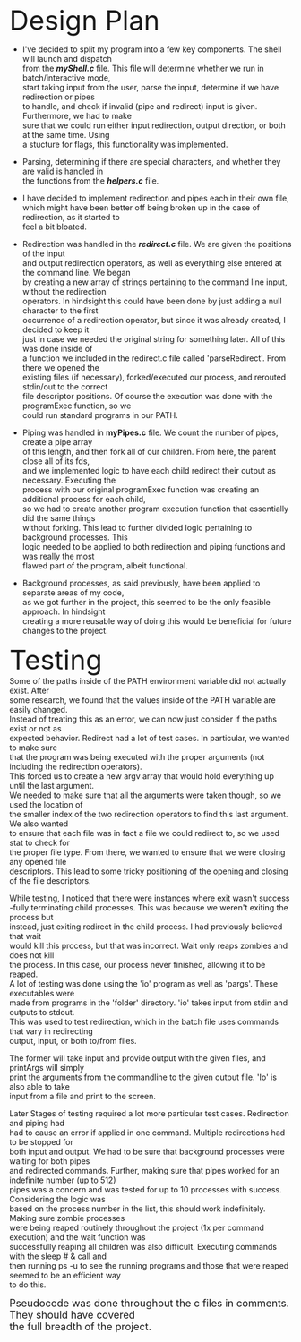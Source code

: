 <font size="10">Design Plan</font>  
- I've decided to split my program into a few key components. The shell will launch and dispatch  
from the **_myShell.c_** file. This file will determine whether we run in batch/interactive mode,  
start taking input from the user, parse the input, determine if we have redirection or pipes  
to handle, and check if invalid (pipe and redirect) input is given. Furthermore, we had to make  
sure that we could run either input redirection, output direction, or both at the same time. Using  
a stucture for flags, this functionality was implemented.

- Parsing, determining if there are special characters, and whether they are valid is handled in  
the functions from the **_helpers.c_** file.

- I have decided to implement redirection and pipes each in their own file,  
which might have been better off being broken up in the case of redirection, as it started to  
feel a bit bloated. 

- Redirection was handled in the **_redirect.c_** file. We are given the positions of the input  
and output redirection operators, as well as everything else entered at the command line. We began  
by creating a new array of strings pertaining to the command line input, without the redirection  
operators. In hindsight this could have been done by just adding a null character to the first  
occurrence of a redirection operator, but since it was already created, I decided to keep it  
just in case we needed the original string  for something later. All of this was done inside of  
a function we included in the redirect.c file called 'parseRedirect'. From there we opened the  
existing files (if necessary), forked/executed our process, and rerouted stdin/out to the correct  
file descriptor positions. Of course the execution was done with the programExec function, so we  
could run standard programs in our PATH.

- Piping was handled in **myPipes.c** file. We count the number of pipes, create a pipe array  
of this length, and then fork all of our children. From here, the parent close all of its fds,  
and we implemented logic to have each child redirect their output as necessary. Executing the  
process with our original programExec function was creating an additional process for each child,  
so we had to create another program execution function that essentially did the same things  
without forking. This lead to further divided logic pertaining to background processes. This  
logic needed to be applied to both redirection and piping functions and was really the most  
flawed part of the program, albeit functional.

- Background processes, as said previously, have been applied to separate areas of my code,  
as we got further in the project, this seemed to be the only feasible approach. In hindsight  
creating a more reusable way of doing this would be beneficial for future changes to the project.  


<font size="10">Testing</font>  
Some of the paths inside of the PATH environment variable did not actually exist. After  
some research, we found that the values inside of the PATH variable are easily changed.  
Instead of treating this as an error, we can now just consider if the paths exist or not as  
expected behavior.
Redirect had a lot of test cases. In particular, we wanted to make sure  
that the program was being executed with the proper arguments (not including the redirection operators).  
This forced us to create a new argv array that would hold everything up until the last argument.  
We needed to make sure that all the arguments were taken though, so we used the location of  
the smaller index of the two redirection operators to find this last argument. We also wanted  
to ensure that each file was in fact a file we could redirect to, so we used stat to check for  
the proper file type. From there, we wanted to ensure that we were closing any opened file   
descriptors. This lead to some tricky positioning of the opening and closing of the file descriptors.  

While testing, I noticed that there were instances where exit wasn't success  
-fully terminating child processes. This was because we weren't exiting the process but  
instead, just exiting redirect in the child process. I had previously believed that wait  
would kill this process, but that was incorrect. Wait only reaps zombies and does not kill  
the process. In this case, our process never finished, allowing it to be reaped.   
A lot of testing was done using the 'io' program as well as 'pargs'. These executables were  
made from programs in the 'folder' directory. 'io' takes input from stdin and outputs to stdout.  
This was used to test redirection, which in the batch file uses commands that vary in redirecting  
output, input, or both to/from files.

The former will take input and provide output with the given files, and printArgs will simply  
print the arguments from the commandline to the given output file. 'Io' is also able to take    
input from a file and print to the screen.

Later Stages of testing required a lot more particular test cases. Redirection and piping had  
had to cause an error if applied in one command. Multiple redirections had to be stopped for  
both input and output. We had to be sure that background processes were waiting for both pipes  
and redirected commands. Further, making sure that pipes worked for an indefinite number (up to 512)  
pipes was a concern and was tested for up to 10 processes with success. Considering the logic was  
based on the process number in the list, this should work indefinitely. Making sure zombie processes  
were being reaped routinely throughout the project (1x per command execution) and the wait function was  
successfully reaping all children was also difficult. Executing commands with the sleep # & call and  
then running ps -u to see the running programs and those that were reaped seemed to be an efficient way  
to do this. 

<font size="4">Pseudocode was done throughout the c files in comments. They should have covered  
the full breadth of the project.</font>  